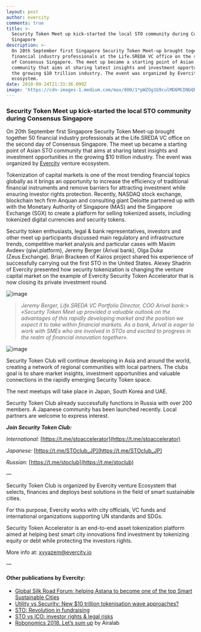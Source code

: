 ```yaml
---
layout: post
author: evercity
comments: true
title: >-
  Security Token Meet up kick-started the local STO community during Consensus
  Singapore
description: >-
  On 20th September first Singapore Security Token Meet-up brought together 50
  financial industry professionals at the Life.SREDA VC office on the second day
  of Consensus Singapore. The meet up became a starting point of Asian STO
  community that aims at sharing latest insights and investment opportunities in
  the growing $10 trillion industry. The event was organized by Evercity venture
  ecosystem.
date: 2018-09-24T21:33:36.099Z
image: 'https://cdn-images-1.medium.com/max/800/1*pWZOg1G9culMD6MCDNbQBg.jpeg'
---
```


### **Security Token Meet up kick-started the local STO community during Consensus Singapore**

On 20th September first Singapore Security Token Meet-up brought together 50 financial industry professionals at the Life.SREDA VC office on the second day of Consensus Singapore. The meet up became a starting point of Asian STO community that aims at sharing latest insights and investment opportunities in the growing $10 trillion industry. The event was organized by [Evercity](https://evercity.io) venture ecosystem.




Tokenization of capital markets is one of the most trending financial topics globally as it brings an opportunity to increase the efficiency of traditional financial instruments and remove barriers for attracting investment while ensuring investor rights protection. Recently, NASDAQ stock exchange, blockchain tech firm Anquan and consulting giant Deloitte partnered up with with the Monetary Authority of Singapore (MAS) and the Singapore Exchange (SGX) to create a platform for selling tokenized assets, including tokenized digital currencies and security tokens.

Security token enthusiasts, legal &amp; bank representatives, investors and other meet up participants discussed main regulatory and infrastructure trends, competitive market analysis and particular cases with Maxim Avdeev (qiwi.platform), Jeremy Berger (Arival bank), Olga Duka (Zeus.Exchange). Brian Brackeen of Kairos project shared his experience of successfully carrying out the first STO in the United States. Alexey Shadrin of Evercity presented how security tokenization is changing the venture capital market on the example of Evercity Security Token Accelerator that is now closing its private investment round.




![image](https://cdn-images-1.medium.com/max/800/0*TcQGro_a_HQia7Jl)

> _Jeremy Berger, Life.SREDA VC Portfolio Director, COO Arival bank:_> _«Security Token Meet up provided a valuable outlook on the advantages of this rapidly developing market and the position we expect it to take within financial markets. As a bank, Arival is eager to work with SMEs who are involved in STOs and excited to progress in the realm of financial innovation together»._



![image](https://cdn-images-1.medium.com/max/800/0*fVoLq8b-Qxb_pYKj)



Security Token Club will continue developing in Asia and around the world, creating a network of regional communities with local partners. The clubs goal is to share market insights, investment opportunities and valuable connections in the rapidly emerging Security Token space.

The next meetups will take place in Japan, South Korea and UAE.

Security Token Club already successfully functions in Russia with over 200 members. A Japanese community has been launched recently. Local partners are welcome to express interest.

**_Join Security Token Club:_**

_International:_ [https://t.me/stoaccelerator](https://t.me/stoaccelerator)

_Japanese:_ [https://t.me/STOclub_JP](https://t.me/STOclub_JP)

_Russian:_ [https://t.me/stoclub](https://t.me/stoclub)

—

Security Token Club is organized by Evercity venture Ecosystem that selects, finances and deploys best solutions in the field of smart sustainable cities.

For this purpose, Evercity works with city officials, VC funds and international organizations supporting UN standards and SDGs.

Security Token Accelerator is an end-to-end asset tokenization platform aimed at helping best smart city innovations find investment by tokenizing equity or debt while protecting the investors rights.

More info at: [xvyazem@evercity.io](mailto:xvyazem@evercity.io)

—

#### Other publications by Evercity:

*   [Global Silk Road Forum: helping Astana to become one of the top Smart Sustainable Cities](https://medium.com/evercity-blog/global-silk-road-forum-helping-astana-to-become-one-of-the-top-smart-sustainable-cities-2c48b98aa911)
*   [Utility vs Security: New $10 trillion tokenisation wave approaches?](https://medium.com/evercity-blog/utility-vs-security-new-10-trillion-tokenisation-wave-approaches-4b36262c4bc9)
*   [STO: Revolution in fundraising](https://medium.com/evercity-blog/sto-revolution-in-fundraising-7c6467f27087)
*   [STO vs ICO: investor rights &amp; legal risks](https://medium.com/evercity-blog/sto-vs-ico-investor-rights-legal-risks-418c01bde767)
*   [Robonomics 2018. Let’s sum up](https://blog.aira.life/robonomics-2018-lets-sum-up-d6cc10110c0b) by Airalab
